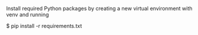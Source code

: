 Install required Python packages by creating a new virtual environment with venv and running

$ pip install -r requirements.txt
